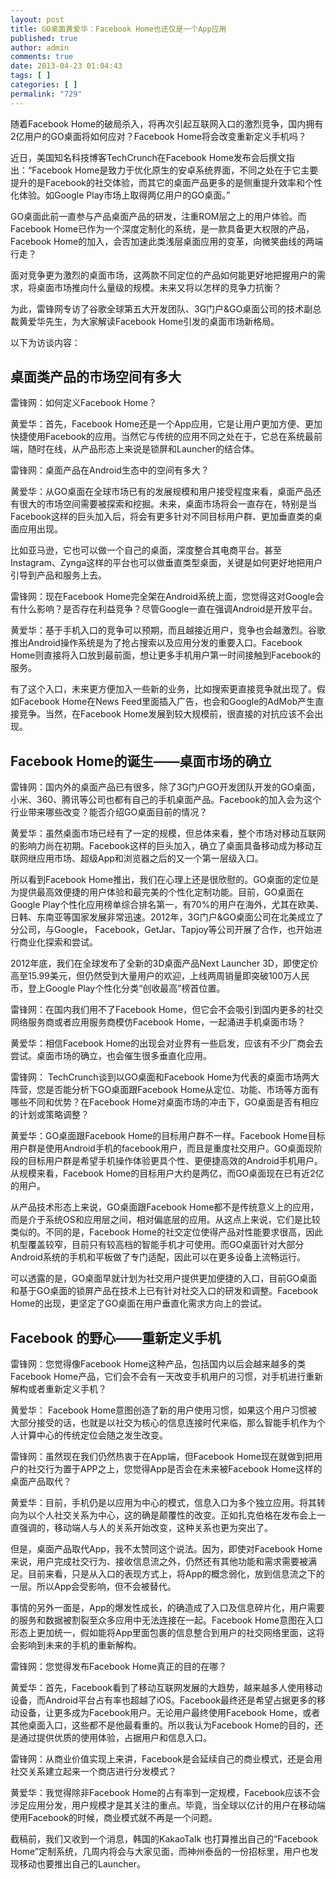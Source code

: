 ```yaml
---
layout: post
title: GO桌面黄爱华：Facebook Home也还仅是一个App应用
published: true
author: admin
comments: true
date: 2013-04-23 01:04:43
tags: [ ]
categories: [ ]
permalink: "729"
---
```

随着Facebook Home的破局杀入，将再次引起互联网入口的激烈竞争，国内拥有2亿用户的GO桌面将如何应对？Facebook Home将会改变重新定义手机吗？

近日，美国知名科技博客TechCrunch在Facebook Home发布会后撰文指出：“Facebook Home是致力于优化原生的安卓系统界面，不同之处在于它主要提升的是Facebook的社交体验，而其它的桌面产品更多的是侧重提升效率和个性化体验。如Google Play市场上取得两亿用户的GO桌面。”

GO桌面此前一直参与产品桌面产品的研发，注重ROM层之上的用户体验。而Facebook Home已作为一个深度定制化的系统，是一款具备更大权限的产品，Facebook Home的加入，会否加速此类浅层桌面应用的变革，向微笑曲线的两端行走？

面对竞争更为激烈的桌面市场，这两款不同定位的产品如何能更好地把握用户的需求，将桌面市场推向什么量级的规模。未来又将以怎样的竞争力抗衡？

为此，雷锋网专访了谷歌全球第五大开发团队、3G门户&GO桌面公司的技术副总裁黄爱华先生，为大家解读Facebook Home引发的桌面市场新格局。

以下为访谈内容：

## 桌面类产品的市场空间有多大

雷锋网：如何定义Facebook Home？

黄爱华：首先，Facebook Home还是一个App应用，它是让用户更加方便、更加快捷使用Facebook的应用。当然它与传统的应用不同之处在于，它总在系统最前端，随时在线，从产品形态上来说是锁屏和Launcher的结合体。

雷锋网：桌面产品在Android生态中的空间有多大？

黄爱华：从GO桌面在全球市场已有的发展规模和用户接受程度来看，桌面产品还有很大的市场空间需要被探索和挖掘。未来，桌面市场将会一直存在，特别是当Facebook这样的巨头加入后，将会有更多针对不同目标用户群、更加垂直类的桌面应用出现。

比如亚马逊，它也可以做一个自己的桌面，深度整合其电商平台。甚至Instagram、Zynga这样的平台也可以做垂直类型桌面，关键是如何更好地把用户引导到产品和服务上去。

雷锋网：现在Facebook Home完全架在Android系统上面，您觉得这对Google会有什么影响？是否存在利益竞争？尽管Google一直在强调Android是开放平台。

黄爱华：基于手机入口的竞争可以预期，而且越接近用户，竞争也会越激烈。谷歌推出Android操作系统是为了抢占搜索以及应用分发的重要入口。Facebook Home则直接将入口放到最前面，想让更多手机用户第一时间接触到Facebook的服务。

有了这个入口，未来更方便加入一些新的业务，比如搜索更直接竞争就出现了。假如Facebook Home在News Feed里面插入广告，也会和Google的AdMob产生直接竞争。当然，在Facebook Home发展到较大规模前，很直接的对抗应该不会出现。

## Facebook Home的诞生——桌面市场的确立

雷锋网：国内外的桌面产品已有很多，除了3G门户GO开发团队开发的GO桌面， 小米、360、腾讯等公司也都有自己的手机桌面产品。Facebook的加入会为这个行业带来哪些改变？能否介绍GO桌面目前的情况？

黄爱华：虽然桌面市场已经有了一定的规模，但总体来看，整个市场对移动互联网的影响力尚在初期。Facebook这样的巨头加入，确立了桌面具备移动成为移动互联网继应用市场、超级App和浏览器之后的又一个第一层级入口。

所以看到Facebook Home推出，我们在心理上还是很欣慰的。GO桌面的定位是为提供最高效便捷的用户体验和最完美的个性化定制功能。目前，GO桌面在Google Play个性化应用榜单综合排名第一，有70%的用户在海外，尤其在欧美、日韩、东南亚等国家发展非常迅速。2012年，3G门户&GO桌面公司在北美成立了分公司，与Google， Facebook，GetJar、Tapjoy等公司开展了合作，也开始进行商业化探索和尝试。

2012年底，我们在全球发布了全新的3D桌面产品Next Launcher 3D，即使定价高至15.99美元，但仍然受到大量用户的欢迎，上线两周销量即突破100万人民币，登上Google Play个性化分类“创收最高”榜首位置。

雷锋网：在国内我们用不了Facebook Home，但它会不会吸引到国内更多的社交网络服务商或者应用服务商模仿Facebook Home，一起涌进手机桌面市场？

黄爱华：相信Facebook Home的出现会对业界有一些启发，应该有不少厂商会去尝试。桌面市场的确立，也会催生很多垂直化应用。

雷锋网： TechCrunch谈到以GO桌面和Facebook Home为代表的桌面市场两大阵营，您是否能分析下GO桌面跟Facebook Home从定位、功能、市场等方面有哪些不同和优势？在Facebook Home对桌面市场的冲击下，GO桌面是否有相应的计划或策略调整？

黄爱华：GO桌面跟Facebook Home的目标用户群不一样。Facebook Home目标用户群是使用Android手机的facebook用户，而且是重度社交用户。GO桌面现阶段的目标用户群是希望手机操作体验更具个性、更便捷高效的Android手机用户。从规模来看，Facebook Home的目标用户大约是两亿，而GO桌面现在已有近2亿的用户。

从产品技术形态上来说，GO桌面跟Facebook Home都不是传统意义上的应用，而是介于系统OS和应用层之间，相对偏底层的应用。从这点上来说，它们是比较类似的。不同的是，Facebook Home的社交定位使得产品对性能要求很高，因此机型覆盖较窄，目前只有较高档的智能手机才可使用。而GO桌面针对大部分Android系统的手机和平板做了专门适配，因此可以在更多设备上流畅运行。

可以透露的是，GO桌面早就计划为社交用户提供更加便捷的入口，目前GO桌面和基于GO桌面的锁屏产品在技术上已有针对社交入口的研发和调整。Facebook Home的出现，更坚定了GO桌面在用户垂直化需求方向上的尝试。



## Facebook 的野心——重新定义手机

雷锋网：您觉得像Facebook Home这种产品，包括国内以后会越来越多的类Facebook Home产品，它们会不会有一天改变手机用户的习惯，对手机进行重新解构或者重新定义手机？

黄爱华： Facebook Home意图创造了新的用户使用习惯，如果这个用户习惯被大部分接受的话，也就是以社交为核心的信息连接时代来临，那么智能手机作为个人计算中心的传统定位会随之发生改变。

雷锋网：虽然现在我们仍然热衷于在App端，但Facebook Home现在就做到把用户的社交行为置于APP之上，您觉得App是否会在未来被Facebook Home这样的桌面产品取代？

黄爱华：目前，手机仍是以应用为中心的模式，信息入口为多个独立应用。将其转向为以个人社交关系为中心，这的确是颠覆性的改变。正如扎克伯格在发布会上一直强调的，移动端人与人的关系开始改变，这种关系也更为突出了。

但是，桌面产品取代App，我不太赞同这个说法。因为，即使对Facebook Home来说，用户完成社交行为、接收信息流之外，仍然还有其他功能和需求需要被满足。目前来看，只是从入口的表现方式上，将App的概念弱化，放到信息流之下的一层。所以App会受影响，但不会被替代。
  
事情的另外一面是，App的爆发性成长，的确造成了入口及信息碎片化，用户需要的服务和数据被割裂至众多应用中无法连接在一起。Facebook Home意图在入口形态上更加统一，假如能将App里面包裹的信息整合到用户的社交网络里面，这将会影响到未来的手机的重新解构。

雷锋网：您觉得发布Facebook Home真正的目的在哪？

黄爱华：首先，Facebook看到了移动互联网发展的大趋势，越来越多人使用移动设备，而Android平台占有率也超越了iOS。Facebook最终还是希望占据更多的移动设备，让更多成为Facebook用户。无论用户最终使用Facebook Home，或者其他桌面入口，这些都不是他最看重的。所以我认为Facebook Home的目的，还是通过提供优质的使用体验，占据用户和信息入口。

雷锋网：从商业价值实现上来讲，Facebook是会延续自己的商业模式，还是会用社交关系建立起来一个商店进行分发模式？

黄爱华：我觉得除非Facebook Home的占有率到一定规模，Facebook应该不会涉足应用分发，用户规模才是其关注的重点。毕竟，当全球以亿计的用户在移动端使用Facebook的时候，商业模式就不再是一个问题。

截稿前，我们又收到一个消息，韩国的KakaoTalk 也打算推出自己的“Facebook Home”定制系统，几周内将会与大家见面，而神州泰岳的一份招标里，用户也发现移动也要推出自己的Launcher。